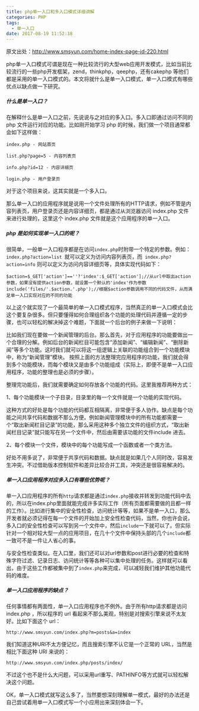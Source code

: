 ```yaml
---
title: php单一入口和多入口模式详细讲解
categories: PHP
tags:
  - 单一入口
date: 2017-08-19 11:52:18
---
```


原文出处：http://www.smsyun.com/home-index-page-id-220.html

php单一入口模式可谓是现在一种比较流行的大型web应用开发模式，比如当前比较流行的一些php开发框架，zend，thinkphp，qeephp，还有cakephp 等他们都是采用的单一入口模式的。本文将就什么是单一入口模式，单一入口模式有哪些优点以缺点做一下研究。
<!-- more -->
#####   什么是单一入口？

在解释什么是单一入口之前，先说说与之对应的多入口。多入口即通过访问不同的 php 文件运行对应的功能。比如刚开始学习 php 的时候，我们做一个项目通常都会如下这样做：


`index.php - 网站首页`

`list.php?page=5 - 内容列表页`
 
`info.php?id=12 - 内容详细页`
 
`login.php - 用户登录页`

对于这个项目来说，这其实就是一个多入口。

那么单一入口的应用程序就是说用一个文件处理所有的HTTP请求，例如不管是内容列表页，用户登录页还是内容详细页，都是通过从浏览器访问 index.php 文件来进行处理的，这里这个 index.php 文件就是这个应用程序的单一入口。

#####   php 是如何实现单一入口的呢？

很简单，一般单一入口程序都是在访问`index.php`时附带一个特定的参数。例如：`index.php?action=list `就可以定义为访问内容列表页，而` index.php?action=info` 则可以定义为访问内容详细页等，具体实现代码如下：

```
$action=$_GET['action']==''?'index':$_GET['action'];//从url中取出action参数，如果没有提供action参数，就设置一个默认的'index'作为参数
include('files/'.$action.'.php');//根据$action参数调用不同的代码文件，从而满足单一入口实现对应的不同的功能
```

以上这个就实现了一个最简单的单一入口模式程序，当然真正的单一入口模式会比这个要复杂很多。但只要懂得如何合理组织各个功能的处理代码并遵循一定的步骤，也可以轻松的解决掉这个难题，下面就一个后台的例子来做一下说明：

比如我们现在要做一个新闻管理的后台。那么首先，对于应用程序的功能要做出一个合理的分解。例如后台的新闻栏目可能包含“添加新闻”、“编辑新闻”、“删除新闻”等多个功能。这时我们就可以将这一组逻辑上关联的功能组合到一个功能模块中，称为“新闻管理”模块。
按照上面的方法整理完应用程序的功能，我们就会得到多个功能模块，而每个模块又是由多个功能组成（实际上，即便不是单一入口应用程序，功能的整理也是必须的步骤）。

整理完功能后，我们就需要确定如何存放各个功能的代码。这里我推荐两种方式：

1、每个功能模块一个子目录，目录里的每一个文件就是一个功能的实现代码。

这种方式的好处是每个功能的代码都互相隔离，非常便于多人协作。缺点是每个功能之间共享代码和数据不那么方便。例如新闻管理模块中的所有功能都需要一个“取出新闻栏目记录”的功能，那么采用这种多个独立文件的组织方式，“取出新闻栏目记录”就只能写在另一个文件中，然后由需要该功能的文件include 进去。

2、每个模块一个文件，模块中的每个功能写成一个函数或者一个类方法。

好处不用多说了，非常便于共享代码和数据。缺点就是如果几个人同时改，容易发生冲突。不过借助版本控制软件和差异比较合并工具，冲突还是很容易解决的。

#####  单一入口应用程序对应多入口有哪些优势呢？

单一入口应用程序的所有`http`请求都是通过`index.php`接收并转发到功能代码中去的，所以在index.php里面就能完成许多实际工作（所有页面都需要做的且都一样的工作）。比如进行集中的安全性检查，访问统计等等，如果不是单一入口，那么开发者就必须记得在每一个文件的开始加上安全性检查代码，当然，你也许会说，多入口的安全性检查可以写到另一个文件中，然后`include`一下就可以了。但实际针对一个相对较大型一点的应用项目，在几十个文件中保持头部的几个`include`都一致可不是一件让人省心的事。

与安全性检查类似。在入口里，我们还可以对url参数和post进行必要的检查和特殊字符过滤、记录日志、访问统计等等各种可以集中处理的任务。这样就可以看出，由于这些工作都被集中到了`index.php`来完成，可以减轻我们维护其他功能代码的难度。

##### 单一入口应用程序的缺点？

任何事情都有两面性，单一入口应用程序也不例外。由于所有http请求都是访问 index.php ，所以程序的 url 看起来不那么美观，特别是对搜索引擎来说不太友好。比如下面这个 url：

`http://www.smsyun.com/index.php?m=posts&a=index`

我们知道这种URl不太方便记忆，而且搜索引擎不认它是一个正常的 URL，当然是相比下面这种 URl 来说的：

`http://www.smsyun.com/index.php/posts/index/`

不过这个也不是什么大问题，可以采用url重写、PATHINFO等方式就可以轻松解决这个问题。

OK，单一入口模式就写这么多了，当然要想深刻理解单一模式，最好的办法还是自己尝试着用单一入口模式写一个小应用出来深刻体会一下。